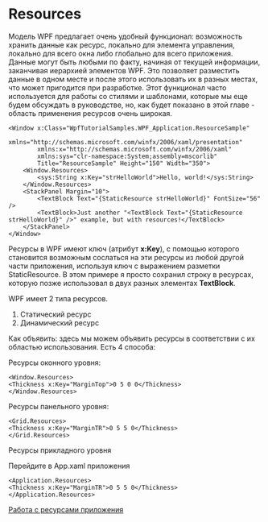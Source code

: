 # Resources

Модель WPF предлагает очень удобный функционал: возможность хранить данные как ресурс, локально для элемента управления, локально для всего окна либо глобально для всего приложения. Данные могут быть любыми по факту, начиная от текущей информации, заканчивая иерархией элементов WPF. Это позволяет разместить данные в одном месте и после этого использовать их в разных местах, что может пригодится при разработке.
Этот функционал часто используется для работы со стилями и шаблонами, которые мы еще будем обсуждать в руководстве, но, как будет показано в этой главе - область применения ресурсов очень широкая. 
```
<Window x:Class="WpfTutorialSamples.WPF_Application.ResourceSample"
        xmlns="http://schemas.microsoft.com/winfx/2006/xaml/presentation"
        xmlns:x="http://schemas.microsoft.com/winfx/2006/xaml"
        xmlns:sys="clr-namespace:System;assembly=mscorlib"
        Title="ResourceSample" Height="150" Width="350">
    <Window.Resources>
        <sys:String x:Key="strHelloWorld">Hello, world!</sys:String>
    </Window.Resources>
    <StackPanel Margin="10">
        <TextBlock Text="{StaticResource strHelloWorld}" FontSize="56" />
        <TextBlock>Just another "<TextBlock Text="{StaticResource strHelloWorld}" />" example, but with resources!</TextBlock>
    </StackPanel>
</Window>
```

Ресурсы в WPF имеют ключ (атрибут **x:Key**), с помощью которого становится возможным сослаться на эти ресурсы из любой другой части приложения, используя ключ с выражением разметки StaticResource. В этом примере я просто сохранил строку в ресурсах, которую позже использовал в двух разных элементах **TextBlock**.


WPF имеет 2 типа ресурсов.
1. Статический ресурс
1. Динамический ресурс

Как объявить: здесь мы можем объявить ресурсы в соответствии с их областью использования. Есть 4 способа:

Ресурсы оконного уровня:

```
<Window.Resources>
<Thickness x:Key="MarginTop">0 5 0 0</Thickness>
</Window.Resources>  
```
Ресурсы панельного уровня:
```
<Grid.Resources>
<Thickness x:Key="MarginTR">0 5 5 0</Thickness>
</Grid.Resources> 
```
Ресурсы прикладного уровня
 
Перейдите в App.xaml приложения
```
<Application.Resources>
<Thickness x:Key="MarginTR">0 5 5 0</Thickness>
</Application.Resources>
```

[Работа с ресурсами приложения](https://metanit.com/sharp/wpf/3.3.php?#:~:text=%D0%A0%D0%B0%D0%B1%D0%BE%D1%82%D0%B0%20%D1%81%20%D1%80%D0%B5%D1%81%D1%83%D1%80%D1%81%D0%B0%D0%BC%D0%B8%20%D0%BF%D1%80%D0%B8%D0%BB%D0%BE%D0%B6%D0%B5%D0%BD%D0%B8%D1%8F)
